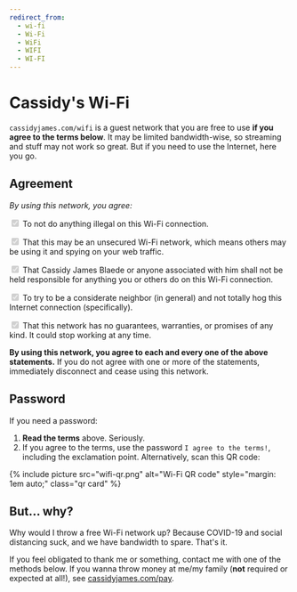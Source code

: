 ```yaml
---
redirect_from:
  - wi-fi
  - Wi-Fi
  - WiFi
  - WIFI
  - WI-FI
---
```


# Cassidy's Wi-Fi

`cassidyjames.com/wifi` is a guest network that you are free to use **if you agree to the terms below**. It may be limited bandwidth-wise, so streaming and stuff may not work so great. But if you need to use the Internet, here you go.

## Agreement

_By using this network, you agree:_

<label for="agree-illegal"><input id="agree-illegal" type="checkbox" checked="checked" disabled="disabled" /> To not do anything illegal on this Wi-Fi connection.</label>

<label for="agree-unsecured"><input id="agree-unsecured" type="checkbox" checked="checked" disabled="disabled" /> That this may be an unsecured Wi-Fi network, which means others may be using it and spying on your web traffic.</label>

<label for="agree-responsible"><input id="agree-responsible" type="checkbox" checked="checked" disabled="disabled" /> That Cassidy James Blaede or anyone associated with him shall not be held responsible for anything you or others do on this Wi-Fi connection.</label>

<label for="agree-considerate"><input id="agree-considerate" type="checkbox" checked="checked" disabled="disabled" /> To try to be a considerate neighbor (in general) and not totally hog this Internet connection (specifically).</label>

<label for="agree-ephemeral"><input id="agree-ephemeral" type="checkbox" checked="checked" disabled="disabled" /> That this network has no guarantees, warranties, or promises of any kind. It could stop working at any time.</label>

**By using this network, you agree to each and every one of the above statements.** If you do not agree with one or more of the statements, immediately disconnect and cease using this network.

## Password

If you need a password:

1. **Read the terms** above. Seriously.
2. If you agree to the terms, use the password `I agree to the terms!`, including the exclamation point. Alternatively, scan this QR code:

{% include picture src="wifi-qr.png" alt="Wi-Fi QR code" style="margin: 1em auto;" class="qr card" %}

## But… why?

Why would I throw a free Wi-Fi network up? Because COVID-19 and social distancing suck, and we have bandwidth to spare. That's it.

If you feel obligated to thank me or something, contact me with one of the methods below. If you wanna throw money at me/my family (**not** required or expected at all!), see [cassidyjames.com/pay](/pay).
